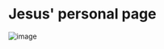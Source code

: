 # Jesus' personal page


![image](https://user-images.githubusercontent.com/100795029/182710588-d714de24-fe95-44f8-aec3-9cc638586dcf.png)
